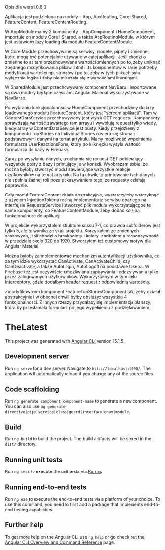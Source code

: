 Opis dla wersji 0.8.0:

Aplikacja jest podzielona na moduły - App, AppRouting, Core, Shared, FeatureContent, FeatureContentRouting.

W AppModule mamy 2 komponenty - AppComponent i HomeComponent, importuje on moduły Core i Shared, a także AppRoutingModule, 
w którym jest ustawiony lazy loading dla modułu FeatureContentModule.

W Core Module przechowywane są serwisy, modele, pipe'y i zmienne, które mogą być potencjalnie używane w całej aplikacji.
Jeśli chodzi o zmienne to są tam przechowywane wartości zmiennych po to, żeby uniknąć zbędnego modyfikowania plików .html i .ts komponentów
w razie potrzeby modyfikacji wartości np. stringów i po to, żeby w tych plikach była wyłącznie logika i żeby nie mieszała się z wartościami
literalnymi.

W SharedModule jest przechowywany komponent NavBaru i importowane są dwa moduły będące częściami Angular Material wykorzystywane w NavBarze.

Po wybraniu funkcjonaloności w HomeComponent przechodzimy do lazy loadowanego modułu FeatureContent, który jest "sercem aplikacji". Tam w 
ContentDataService przechowywany jest wynik GET requestu. Komponenty sprawdzają wartość zawartego tam arrayu i wywołują request tylko wtedy, 
kiedy array w ContentDataService jest pusty. Kiedy przejdziemy z komponentu TopStories na IndividualStories otwiera się strona z podstawowymi 
danymi na temat artykułu. Mamy możliwość wypełnienia formularza UserReactionsForm, który po kliknięciu wysyła wartość formularza do bazy w 
Firebase.

Zaraz po wysyłaniu danych, uruchamia się request GET pobierający wszystkie posty z bazy i printujący je w konsoli. Wyobrażam sobie, 
że można byłoby stworzyć moduł zawierające wszystkie reakcje użytkowników na temat artykułu. Na tą chwilę to printowanie tych danych nie 
spełnia żadnej roli poza pokazywaniem tego, że requesty działają poprawnie.

Cały moduł FeatureContent działa abstrakcyjnie, wystarczyłoby wstrzyknąć z użyciem InjectionTokena realną implementacje serwisu opartego 
na interfejsie RequestsService i stworzyć plik modułu wykorzystującgoe te same komponenty, co FeatureContentModule, żeby dodać kolejną 
funkcjonalność do aplikacji.

W projekcie wykorzystałem strukture scssu 7-1, co prawda subfolderów jest tylko 5, ale to wynika ze skali projektu. Korzystałem ze zmiennych
scssowych, jeśli chodzi o breakpointy i kolory- zadbałem o responsywność w przedziale okolo 320 do 1920. Stworzyłem też customowy motyw dla
Angular Material.

Można byłoby zaimplementować mechanizm autentyfikacji użytkownika, co za tym idzie wykorzystać CanActivate, CanActivateChild, czy 
CanDeactivate, a także AutoLogin, AutoLogoff na podstawie tokena. W Firebase też jest oczywiście umożliwiana zapisywania i odczytywania 
tylko przez zalogowanych użytkowników. Wykorzystałbym w tym celu Interceptory, gdzie dodałbym header request z odpowiednią wartością.

Zmodyfikowałem komponent FeatureTopStoriesComponent tak, żeby działał abstrakcyjnie i w obecnej chwili byłby obsłużyć wszystkie 4 
funkcjonalności. Z innych rzeczy przydałaby się implementacja planszy, która by przesłaniała formularz po jego wypełnieniu z podziękowaniem.


# TheLatest

This project was generated with [Angular CLI](https://github.com/angular/angular-cli) version 15.1.5.

## Development server

Run `ng serve` for a dev server. Navigate to `http://localhost:4200/`. The application will automatically reload if you change any of the source files.

## Code scaffolding

Run `ng generate component component-name` to generate a new component. You can also use `ng generate directive|pipe|service|class|guard|interface|enum|module`.

## Build

Run `ng build` to build the project. The build artifacts will be stored in the `dist/` directory.

## Running unit tests

Run `ng test` to execute the unit tests via [Karma](https://karma-runner.github.io).

## Running end-to-end tests

Run `ng e2e` to execute the end-to-end tests via a platform of your choice. To use this command, you need to first add a package that implements end-to-end testing capabilities.

## Further help

To get more help on the Angular CLI use `ng help` or go check out the [Angular CLI Overview and Command Reference](https://angular.io/cli) page.
